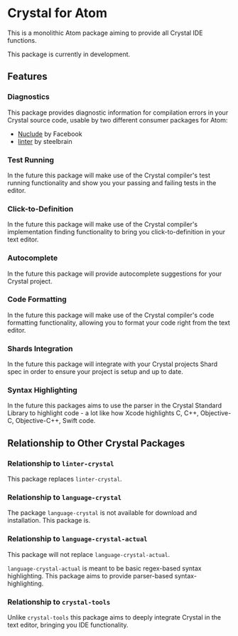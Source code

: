 # Crystal for Atom
This is a monolithic Atom package aiming to provide all Crystal IDE functions.

This package is currently in development.

## Features

### Diagnostics

This package provides diagnostic information for compilation errors in your Crystal source code, usable by two different consumer packages for Atom:

- [Nuclude](https://atom.io/packages/nuclide) by Facebook
- [linter](https://atom.io/packages/linter) by steelbrain

### Test Running

In the future this package will make use of the Crystal compiler's test running functionality and show you your passing and failing tests in the editor.

### Click-to-Definition

In the future this package will make use of the Crystal compiler's implementation finding functionality to bring you click-to-definition in your text editor.

### Autocomplete

In the future this package will provide autocomplete suggestions for your Crystal project.

### Code Formatting

In the future this package will make use of the Crystal compiler's code formatting functionality, allowing you to format your code right from the text editor.

### Shards Integration

In the future this package will integrate with your Crystal projects Shard spec in order to ensure your project is setup and up to date.

### Syntax Highlighting

In the future this packages aims to use the parser in the Crystal Standard Library to highlight code - a lot like how Xcode highlights C, C++, Objective-C, Objective-C++, Swift code.

## Relationship to Other Crystal Packages

### Relationship to `linter-crystal`

This package replaces `linter-crystal`.

### Relationship to `language-crystal`

The package `language-crystal` is not available for download and installation. This package is.

### Relationship to `language-crystal-actual`

This package will not replace `language-crystal-actual`.

`language-crystal-actual` is meant to be basic regex-based syntax highlighting. This package aims to provide parser-based syntax-highlighting.


### Relationship to `crystal-tools`

Unlike `crystal-tools` this package aims to deeply integrate Crystal in the text editor, bringing you IDE functionality.
